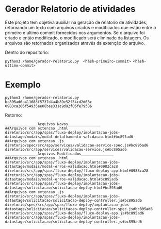 # Gerador Relatorio de atividades

Este projeto tem objetiva auxiliar na geração de relatorio de atividades, retornando um texto com arquivos criados e modificados que estão entre o primeiro e ultimo commit fornecidos nos argumentos.
Se o arquivo foi criado e então modificado, o modificado será eliminado da listagem.
Os arquivos são retornados organizados através da extenção do arquivo.

Dentro do repositorio:

```
python3 /home/gerador-relatorio.py  <hash-primeiro-commit> <hash-ultimo-commit>
```
# Exemplo
```
python3 /home/gerador-relatorio.py  bc895ad6a411683f5737d4a4b89e52f54cd2d68c 0983ca286f54935ae88bee331e9d82f05fe79386
```
Retorno: 
```
_______________Arquivos Novos_______________
##Arquivos com extencao .html
diretorio/src/app/spas/fluxo-deploy/implantacao-jobs-datastage/modais/modal-detalhamento-validacao.html#bc895ad6
##Arquivos com extencao .js
diretorio/spec/src/app/services/validacao-service-spec.js#bc895ad6
diretorio/src/app/services/validacao-service.js#bc895ad6
_______________Arquivos Modificados_______________
##Arquivos com extencao .html
diretorio/src/app/spas/fluxo-deploy/implantacao-jobs-datastage/modais/modal-erros-validacao.html#0983ca28
diretorio/src/app/spas/fluxo-deploy/fluxo-deploy-app.html#0983ca28
diretorio/src/app/spas/fluxo-deploy/implantacao-jobs-datastage/modais/modal-erros-validacao.html#bc895ad6
diretorio/src/app/spas/fluxo-deploy/implantacao-jobs-datastage/solicitacao/solicitacao-deploy.html#bc895ad6
##Arquivos com extencao .js
diretorio/src/app/spas/fluxo-deploy/implantacao-jobs-datastage/solicitacao/solicitacao-deploy-controller.js#bc895ad6
diretorio/spec/src/app/spas/fluxo-deploy/implantacao-jobs-datastage/solicitacao/solicitacao-deploy-controller-spec.js#bc895ad6
diretorio/src/app/spas/fluxo-deploy/fluxo-deploy-app.js#bc895ad6
diretorio/src/app/spas/fluxo-deploy/implantacao-jobs-datastage/solicitacao/solicitacao-deploy-controller.js#bc895ad6
```
